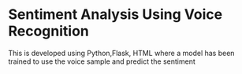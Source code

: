 # Sentiment Analysis Using Voice Recognition
 This is developed using Python,Flask, HTML where a model has been trained to use the  voice sample and predict the sentiment 
